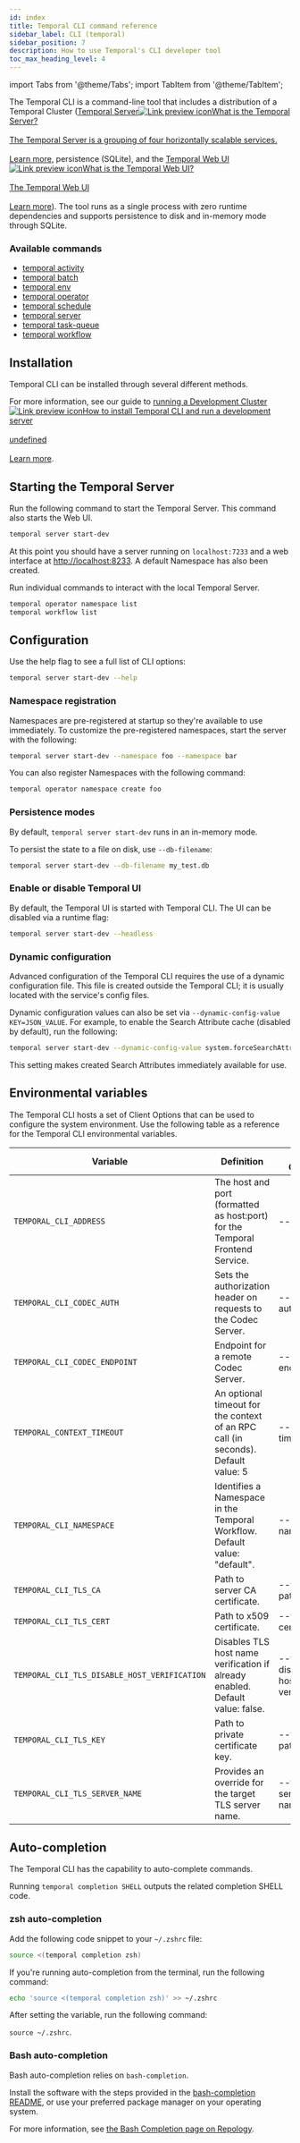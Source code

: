 ```yaml
---
id: index
title: Temporal CLI command reference
sidebar_label: CLI (temporal)
sidebar_position: 7
description: How to use Temporal's CLI developer tool
toc_max_heading_level: 4
---
```


<!-- THIS FILE IS GENERATED. DO NOT EDIT THIS FILE DIRECTLY -->

import Tabs from '@theme/Tabs';
import TabItem from '@theme/TabItem';

The Temporal CLI is a command-line tool that includes a distribution of a Temporal Cluster (<a class="tdlp" href="/clusters#temporal-server">Temporal Server<span class="tdlpiw"><img src="/img/link-preview-icon.svg" alt="Link preview icon" /></span><span class="tdlpc"><span class="tdlppt">What is the Temporal Server?</span><br /><br /><span class="tdlppd">The Temporal Server is a grouping of four horizontally scalable services.</span><span class="tdlplm"><br /><br /><a class="tdlplma" href="/clusters#temporal-server">Learn more</a></span></span></a>, persistence (SQLite), and the <a class="tdlp" href="/web-ui#">Temporal Web UI<span class="tdlpiw"><img src="/img/link-preview-icon.svg" alt="Link preview icon" /></span><span class="tdlpc"><span class="tdlppt">What is the Temporal Web UI?</span><br /><br /><span class="tdlppd">The Temporal Web UI</span><span class="tdlplm"><br /><br /><a class="tdlplma" href="/web-ui#">Learn more</a></span></span></a>).
The tool runs as a single process with zero runtime dependencies and supports persistence to disk and in-memory mode through SQLite.

### Available commands

- [temporal activity](/cli/activity/)
- [temporal batch](/cli/batch/)
- [temporal env](/cli/env/)
- [temporal operator](/cli/operator/)
- [temporal schedule](/cli/schedule/)
- [temporal server](/cli/server)
- [temporal task-queue](/cli/task-queue/)
- [temporal workflow](/cli/workflow/)

## Installation

Temporal CLI can be installed through several different methods.

For more information, see our guide to <a class="tdlp" href="/application-development/typescript/foundations#run-a-development-server">running a Development Cluster<span class="tdlpiw"><img src="/img/link-preview-icon.svg" alt="Link preview icon" /></span><span class="tdlpc"><span class="tdlppt">How to install Temporal CLI and run a development server</span><br /><br /><span class="tdlppd">undefined</span><span class="tdlplm"><br /><br /><a class="tdlplma" href="/application-development/typescript/foundations#run-a-development-server">Learn more</a></span></span></a>.

## Starting the Temporal Server

Run the following command to start the Temporal Server.
This command also starts the Web UI.

```bash
temporal server start-dev
```

At this point you should have a server running on `localhost:7233` and a web interface at <http://localhost:8233>.
A default Namespace has also been created.

Run individual commands to interact with the local Temporal Server.

```bash
temporal operator namespace list
temporal workflow list
```

## Configuration

Use the help flag to see a full list of CLI options:

```bash
temporal server start-dev --help
```

### Namespace registration

Namespaces are pre-registered at startup so they're available to use immediately.
To customize the pre-registered namespaces, start the server with the following:

```bash
temporal server start-dev --namespace foo --namespace bar
```

You can also register Namespaces with the following command:

```bash
temporal operator namespace create foo
```

### Persistence modes

By default, `temporal server start-dev` runs in an in-memory mode.

To persist the state to a file on disk, use `--db-filename`:

```bash
temporal server start-dev --db-filename my_test.db
```

### Enable or disable Temporal UI

By default, the Temporal UI is started with Temporal CLI. The UI can be disabled via a runtime flag:

```bash
temporal server start-dev --headless
```

### Dynamic configuration

Advanced configuration of the Temporal CLI requires the use of a dynamic configuration file.
This file is created outside the Temporal CLI; it is usually located with the service's config files.

Dynamic configuration values can also be set via `--dynamic-config-value KEY=JSON_VALUE`.
For example, to enable the Search Attribute cache (disabled by default), run the following:

```bash
temporal server start-dev --dynamic-config-value system.forceSearchAttributesCacheRefreshOnRead=false
```

This setting makes created Search Attributes immediately available for use.

## Environmental variables

The Temporal CLI hosts a set of Client Options that can be used to configure the system environment.
Use the following table as a reference for the Temporal CLI environmental variables.

| Variable                                     | Definition                                                                        | Client Option                   |
| -------------------------------------------- | --------------------------------------------------------------------------------- | ------------------------------- |
| `TEMPORAL_CLI_ADDRESS`                       | The host and port (formatted as host:port) for the Temporal Frontend Service.     | --address                       |
| `TEMPORAL_CLI_CODEC_AUTH`                    | Sets the authorization header on requests to the Codec Server.                    | --codec-auth                    |
| `TEMPORAL_CLI_CODEC_ENDPOINT`                | Endpoint for a remote Codec Server.                                               | --codec-endpoint                |
| `TEMPORAL_CONTEXT_TIMEOUT`                   | An optional timeout for the context of an RPC call (in seconds). Default value: 5 | --context-timeout               |
| `TEMPORAL_CLI_NAMESPACE`                     | Identifies a Namespace in the Temporal Workflow. Default value: "default".        | --namespace                     |
| `TEMPORAL_CLI_TLS_CA`                        | Path to server CA certificate.                                                    | --tls-ca-path                   |
| `TEMPORAL_CLI_TLS_CERT`                      | Path to x509 certificate.                                                         | --tls-cert-path                 |
| `TEMPORAL_CLI_TLS_DISABLE_HOST_VERIFICATION` | Disables TLS host name verification if already enabled. Default value: false.     | --tls-disable-host-verification |
| `TEMPORAL_CLI_TLS_KEY`                       | Path to private certificate key.                                                  | --tls-key-path                  |
| `TEMPORAL_CLI_TLS_SERVER_NAME`               | Provides an override for the target TLS server name.                              | --tls-server-name               |

## Auto-completion

The Temporal CLI has the capability to auto-complete commands.

Running `temporal completion SHELL` outputs the related completion SHELL code.

### zsh auto-completion

<!-- TODO: add more information about zsh to make comparable to bash section -->

Add the following code snippet to your `~/.zshrc` file:

```sh
source <(temporal completion zsh)
```

If you're running auto-completion from the terminal, run the following command:

```sh
echo 'source <(temporal completion zsh)' >> ~/.zshrc
```

After setting the variable, run the following command:

`source ~/.zshrc`.

### Bash auto-completion

Bash auto-completion relies on `bash-completion`.

Install the software with the steps provided in the [bash-completion README](https://github.com/scop/bash-completion#installation), or use your preferred package manager on your operating system.

For more information, see [the Bash Completion page on Repology](https://repology.org/project/bash-completion/versions).

